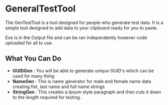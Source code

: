 # GeneralTestTool
The GenTestTool is a tool designed for people who generate test data.
It is a simple tool designed to add data to your clipboard ready for you to paste.

Exe is in the Output file and can be ran independently however code uploaded for all to use.

## What You Can Do
- **GUIDGen** : You will be able to generate unique GUID's which can be used for many thing
- **NameGen** : This is name generator for male and female name data creating fist, last name and full name strings
- **StringGen** : This creates a Ipsum style paragraph and then cuts it down to the length required for testing.